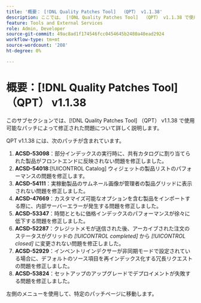 ```yaml
---
title: '概要： [!DNL Quality Patches Tool]  （QPT） v1.1.38'
description: ここでは、 [!DNL Quality Patches Tool]  （QPT） v1.1.38 で使用可能なパッチによって修正された問題について詳しく説明します。
feature: Tools and External Services
role: Admin, Developer
source-git-commit: 49ac8ad1f174546fcc0454645b2480a40ead2924
workflow-type: tm+mt
source-wordcount: '208'
ht-degree: 0%

---
```


# 概要：[!DNL Quality Patches Tool] （QPT） v1.1.38

このサブセクションでは、[!DNL Quality Patches Tool] （QPT） v1.1.38 で使用可能なパッチによって修正された問題について詳しく説明します。

QPT v1.1.38 には、次のパッチが含まれています。

1. **ACSD-53098**：部分インデックスの実行時に、共有カタログに割り当てられた製品がフロントエンドに反映されない問題を修正しました。
1. **ACSD-54018**:[!UICONTROL Catalog] ウィジェットの製品リストのパフォーマンスの問題を修正します。
1. **ACSD-54111**：実稼動製品のサムネール画像が管理者の製品グリッドに表示されない問題を修正しました。
1. **ACSD-47669**：カスタマイズ可能なオプションを含む製品をインポートする際に、内部サーバーエラーが発生する問題を修正しました。
1. **ACSD-53347**：時間とともに価格インデックスのパフォーマンスが徐々に低下する問題を修正しました。
1. **ACSD-52287**：クレジットメモが送信された後、アーカイブされた注文のステータスがグリッドの *[!UICONTROL completed]* から *[!UICONTROL closed]* に変更されない問題を修正しました。
1. **ACSD-52929**：インベントリインデクサーが非同期モードで設定されている場合に、デフォルトのソース項目を再インデックス化する冗長リクエストの問題を修正しました。
1. **ACSD-53824**：セットアップのアップグレードでデプロイメントが失敗する問題を修正しました。

左側のメニューを使用して、特定のパッチページに移動します。
